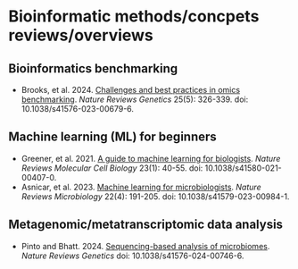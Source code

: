 # Bioinformatic methods/concpets reviews/overviews

## Bioinformatics benchmarking

* Brooks, et al. 2024. [Challenges and best practices in omics benchmarking](https://www.nature.com/articles/s41576-023-00679-6). *Nature Reviews Genetics* 25(5): 326-339. doi: 10.1038/s41576-023-00679-6.

## Machine learning (ML) for beginners

* Greener, et al. 2021. [A guide to machine learning for biologists](https://www.nature.com/articles/s41580-021-00407-0). *Nature Reviews Molecular Cell Biology* 23(1): 40-55. doi: 10.1038/s41580-021-00407-0.
* Asnicar, et al. 2023. [Machine learning for microbiologists](https://www.nature.com/articles/s41579-023-00984-1). *Nature Reviews Microbiology* 22(4): 191-205. doi: 10.1038/s41579-023-00984-1.

## Metagenomic/metatranscriptomic data analysis

* Pinto and Bhatt. 2024. [Sequencing-based analysis of microbiomes](https://www.nature.com/articles/s41576-024-00746-6). *Nature Reviews Genetics* doi: 10.1038/s41576-024-00746-6.
